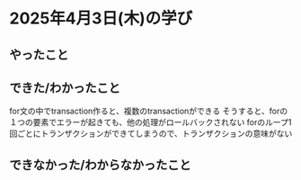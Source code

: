 # 2025年4月3日(木)の学び
## やったこと

## できた/わかったこと

for文の中でtransaction作ると、複数のtransactionができる
そうすると、forの１つの要素でエラーが起きても、他の処理がロールバックされない
forのループ1回ごとにトランザクションができてしまうので、トランザクションの意味がない

## できなかった/わからなかったこと
